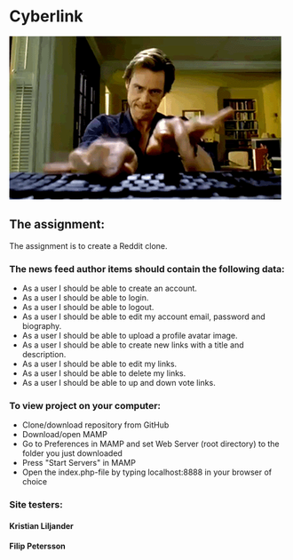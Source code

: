 # Cyberlink
![GitHub Logo](/img/gif.gif)


## The assignment:
The assignment is to create a Reddit clone.



### The news feed author items should contain the following data:
- As a user I should be able to create an account.
- As a user I should be able to login.
- As a user I should be able to logout.
- As a user I should be able to edit my account email, password and biography.
- As a user I should be able to upload a profile avatar image.
- As a user I should be able to create new links with a title and description.
- As a user I should be able to edit my links.
- As a user I should be able to delete my links.
- As a user I should be able to up and down vote links.



### To view project on your computer:
- Clone/download repository from GitHub
- Download/open MAMP
- Go to Preferences in MAMP and set Web Server (root directory) to the folder you just downloaded
- Press "Start Servers" in MAMP
- Open the index.php-file by typing localhost:8888 in your browser of choice


### Site testers:
#### Kristian Liljander
#### Filip Petersson
